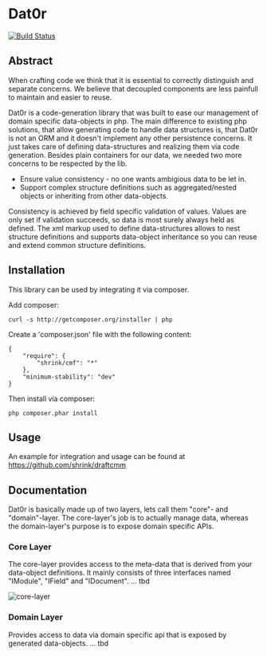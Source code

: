# Dat0r 

[![Build Status](https://travis-ci.org/berlinonline/Dat0r.png)](https://travis-ci.org/berlinonline/Dat0r)

## Abstract

When crafting code we think that it is essential to correctly distinguish and separate concerns.
We believe that decoupled components are less painfull to maintain and easier to reuse.

Dat0r is a code-generation library that was built to ease our management of domain specific data-objects in php.
The main difference to existing php solutions, that allow generating code to handle data structures is,
that Dat0r is not an ORM and it doesn't implement any other persistence concerns.
It just takes care of defining data-structures and realizing them via code generation.
Besides plain containers for our data, we needed two more concerns to be respected by the lib.
* Ensure value consistency - no one wants ambigious data to be let in.
* Support complex structure definitions such as aggregated/nested objects or inheriting from other data-objects.

Consistency is achieved by field specific validation of values.
Values are only set if validation succeeds, so data is most surely always held as defined.
The xml markup used to define data-structures allows to nest structure definitions
and supports data-object inheritance so you can reuse and extend common structure definitions.

## Installation

This library can be used by integrating it via composer.

Add composer: 

    curl -s http://getcomposer.org/installer | php

Create a 'composer.json' file with the following content:

    {
        "require": {
            "shrink/cmf": "*"
        },
        "minimum-stability": "dev"
    }

Then install via composer:

    php composer.phar install


## Usage

An example for integration and usage can be found at https://github.com/shrink/draftcmm

## Documentation

Dat0r is basically made up of two layers, lets call them "core"- and "domain"-layer.
The core-layer's job is to actually manage data, whereas the domain-layer's purpose is to expose domain specific APIs.

### Core Layer

The core-layer provides access to the meta-data that is derived from your data-object definitions.
It mainly consists of three interfaces named "IModule", "IField" and "IDocument".
... tbd

![core-layer](https://dl.dropbox.com/u/97162004/dat0r-core.png)

### Domain Layer

Provides access to data via domain specific api that is exposed by generated data-objects.
... tbd
